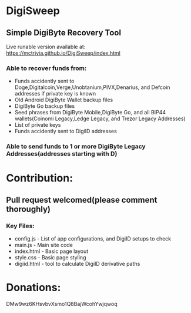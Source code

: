# DigiSweep
## Simple DigiByte Recovery Tool
Live runable version available at:  https://mctrivia.github.io/DigiSweep/index.html

### Able to recover funds from:
- Funds accidently sent to Doge,Digitalcoin,Verge,Unobtanium,PIVX,Denarius, and Defcoin addresses if private key is known
- Old Android DigiByte Wallet backup files
- DigiByte Go backup files
- Seed phrases from DigiByte Mobile,DigiByte Go, and all BIP44 wallets(Coinomi Legacy,Ledge Legacy, and Trezor Legacy Addresses)
- List of private keys
- Funds accidently sent to DigiID addresses

### Able to send funds to 1 or more DigiByte Legacy Addresses(addresses starting with D)



# Contribution:
## Pull request welcomed(please comment thoroughly)

### Key Files:
- config.js - List of app configurations, and DigiID setups to check
- main.js - Main site code
- index.html - Basic page layout
- style.css - Basic page styling
- digiid.html - tool to calculate DigiID derivative paths



# Donations: 
DMw9wz6KHsvbvXsmo1Q8BajWcohYwjqwoq
